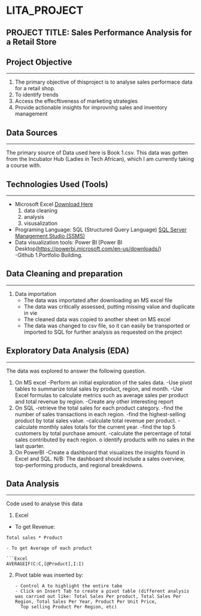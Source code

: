 # LITA_PROJECT
## PROJECT TITLE: Sales Performance Analysis for a Retail Store 
## Project Objective
---
1. The primary objective of thisproject is to analyse sales performace data for a retail shop. 
2. To identify trends
3. Access the effecftiveness of marketing strategies
4. Provide actionable insights for improvnhg sales and inventory management
   
## Data Sources
---
The primary source of Data used here is Book 1.csv. This data was gotten from the Incubator Hub (Ladies in Tech African), which I am currently taking a course with.

## Technologies Used (Tools)
---
- Microsoft Excel  [Download Here](https://WWW.Microsoft.com)
   1. data cleaning
   2. analysis
   3. visusalization
- Programing Language: SQL (Structured Query Language) [SQL Server Management Studio (SSMS)](https://docs.microsoft.com/en-us/sql/ssms/download-sql-sever-management-studio-smss)
- Data visualization tools: Power BI [Power BI Desktop(https://powerbi.microsoft.com/en-us/downloads/)     
-Github
    1.Portfolio Building.

## Data Cleaning and preparation
---
1. Data importation
   - The data was importated after downloading an MS excel file 
   - The data was critically assessed, putting missing value and duplicate in vie
   - The cleaned data was copied to another sheet on MS excel
   - The data was changed to csv file, so it can easily be transported or imported to SQL for further analysis as requested on the project
  
## Exploratory Data Analysis (EDA)
---
The data was explored to answer the following question.
 1. On MS excel
 	-Perform an initial exploration of the sales data.
   -Use pivot tables to summarize total sales by product, region, and month.
   -Use Excel formulas to calculate metrics such as average sales per product and total revenue by region. 
   -Create any other interesting report
2. On SQL
   -retrieve the total sales for each product category. 
   -find the number of sales transactions in each region. 
   -find the highest-selling product by total sales value. 
   -calculate total revenue per product. 
   -calculate monthly sales totals for the current year.
   -find the top 5 customers by total purchase amount. 
   -calculate the percentage of total sales contributed by each region. o identify products with no sales in the last quarter. 
3. On PowerBI
   -Create a dashboard that visualizes the insights found in Excel and SQL.
   N/B: The dashboard should include a sales overview, top-performing products, and regional breakdowns.

## Data Analysis
---
Code used to analyse this data 
1. Excel
 
  - To get Revenue:
   ```Excel
   Total sales * Product

  - To get Average of each product

   ```Excel
   AVERAGEIF(C:C,[@Product],I:I)
   ```

2.  Pivot table was inserted by:

    ```Excel
    - Control A to highlight the entire tabe
    - Click on Insert Tab to create a pivot table (different analysis was carried out like: Total Sales Per product, Total Sales Per Region, Total Sales Per Year, Product Per Unit Price, 
      Top selling Product Per Region, etc)
   ```

